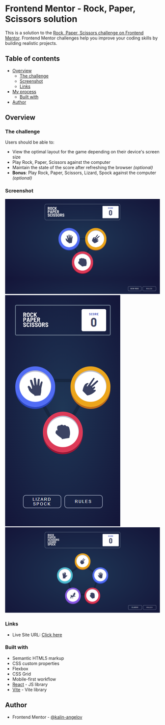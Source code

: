 # Frontend Mentor - Rock, Paper, Scissors solution

This is a solution to the [Rock, Paper, Scissors challenge on Frontend Mentor](https://www.frontendmentor.io/challenges/rock-paper-scissors-game-pTgwgvgH). Frontend Mentor challenges help you improve your coding skills by building realistic projects. 

## Table of contents

- [Overview](#overview)
  - [The challenge](#the-challenge)
  - [Screenshot](#screenshot)
  - [Links](#links)
- [My process](#my-process)
  - [Built with](#built-with)
- [Author](#author)

## Overview

### The challenge

Users should be able to:

- View the optimal layout for the game depending on their device's screen size
- Play Rock, Paper, Scissors against the computer
- Maintain the state of the score after refreshing the browser _(optional)_
- **Bonus**: Play Rock, Paper, Scissors, Lizard, Spock against the computer _(optional)_

### Screenshot

![Desktop Screenshot](./public/screenshot/Screenshot-desktop.png)
![Mobile Screenshot](./public/screenshot/Screenshot-mobile.png)
![Desktop Screenshot](./public/screenshot/Screenshot-desktop(2).png)

### Links

- Live Site URL: [Click here](https://fm-rock-paper-scissors-five.vercel.app/)

### Built with

- Semantic HTML5 markup
- CSS custom properties
- Flexbox
- CSS Grid
- Mobile-first workflow
- [React](https://reactjs.org/) - JS library
- [Vite](https://vitejs.dev/) - Vite library

## Author

- Frontend Mentor - [@kalin-angelov](https://www.frontendmentor.io/profile/kalin-angelov)
